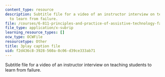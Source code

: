 ```yaml
---
content_type: resource
description: Subtitle file for a video of an instructor interview on teaching students
  to learn from failure.
file: /courses/6-811-principles-and-practice-of-assistive-technology-fall-2014/f2d436c83928560a8c06d39ce333ab71_UswuSLKQVK4.vtt
file_type: application/x-subrip
learning_resource_types: []
ocw_type: OCWFile
resourcetype: Other
title: 3play caption file
uid: f2d436c8-3928-560a-8c06-d39ce333ab71
---
```

Subtitle file for a video of an instructor interview on teaching students to learn from failure.

